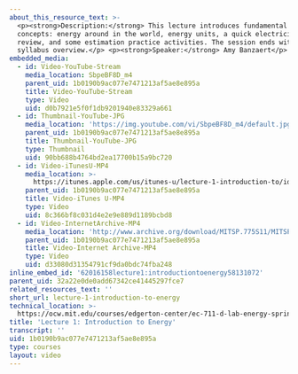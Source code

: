 ```yaml
---
about_this_resource_text: >-
  <p><strong>Description:</strong> This lecture introduces fundamental energy
  concepts: energy around in the world, energy units, a quick electricity
  review, and some estimation practice activities. The session ends with a
  syllabus overview.</p> <p><strong>Speaker:</strong> Amy Banzaert</p>
embedded_media:
  - id: Video-YouTube-Stream
    media_location: SbpeBF8D_m4
    parent_uid: 1b0190b9ac077e7471213af5ae8e895a
    title: Video-YouTube-Stream
    type: Video
    uid: d0b7921e5f0f1db9201940e83329a661
  - id: Thumbnail-YouTube-JPG
    media_location: 'https://img.youtube.com/vi/SbpeBF8D_m4/default.jpg'
    parent_uid: 1b0190b9ac077e7471213af5ae8e895a
    title: Thumbnail-YouTube-JPG
    type: Thumbnail
    uid: 90bb688b4764bd2ea17700b15a9bc720
  - id: Video-iTunesU-MP4
    media_location: >-
      https://itunes.apple.com/us/itunes-u/lecture-1-introduction-to/id591211144?i=127630214
    parent_uid: 1b0190b9ac077e7471213af5ae8e895a
    title: Video-iTunes U-MP4
    type: Video
    uid: 8c366bf8c031d4e2e9e889d1189bcbd8
  - id: Video-InternetArchive-MP4
    media_location: 'http://www.archive.org/download/MITSP.775S11/MITSP_775S11lec01_300k.mp4'
    parent_uid: 1b0190b9ac077e7471213af5ae8e895a
    title: Video-Internet Archive-MP4
    type: Video
    uid: d33080d31354791cf9da0bdc74fba248
inline_embed_id: '62016158lecture1:introductiontoenergy58131072'
parent_uid: 32a22e0de0add67342ce41445297fce7
related_resources_text: ''
short_url: lecture-1-introduction-to-energy
technical_location: >-
  https://ocw.mit.edu/courses/edgerton-center/ec-711-d-lab-energy-spring-2011/intro-energy-basics-human-power/lecture-1-introduction-to-energy
title: 'Lecture 1: Introduction to Energy'
transcript: ''
uid: 1b0190b9ac077e7471213af5ae8e895a
type: courses
layout: video
---
```


